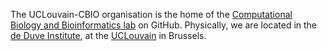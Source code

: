 The UCLouvain-CBIO organisation is the home of the 
[Computational Biology and Bioinformatics lab](https://lgatto.github.io/cbio-lab/) 
on GitHub. Physically, we are located in the 
[de Duve Institute](https://www.deduveinstitute.be/), at the [UCLouvain](https://uclouvain.be/) 
in Brussels. 

